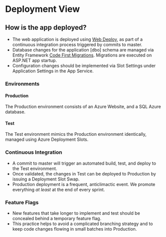 # Deployment View

## How is the app deployed?
- The web application is deployed using [Web Deploy](http://www.iis.net/downloads/microsoft/web-deploy), as part of a continuous integration process triggered by commits to master.
- Database changes for the application [dbo] schema are managed via Entity Framework [Code First Migrations](https://msdn.microsoft.com/en-us/data/jj591621.aspx). Migrations are executed on ASP.NET app startup.
- Configuration changes should be implemented via Slot Settings under Application Settings in the App Service.

### Environments
#### Production
The Production environment consists of an Azure Website, and a SQL Azure database.

#### Test
The Test environment mimics the Production environment identically, managed using Azure Deployment Slots.

### Continuous Integration
- A commit to master will trigger an automated build, test, and deploy to the Test environment.
- Once validated, the changes in Test can be deployed to Production by issuing a Deployment Slot Swap.
- Production deployment is a frequent, anticlimactic event. We promote everything *at least* at the end of every sprint.  

### Feature Flags
- New features that take longer to implement and test should be concealed behind a temporary feature flag. 
- This practice helps to avoid a complicated branching strategy and to keep code changes flowing in small batches into Production.